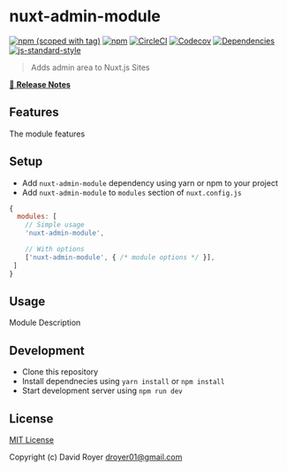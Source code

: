# nuxt-admin-module
[![npm (scoped with tag)](https://img.shields.io/npm/v/nuxt-admin-module/latest.svg?style=flat-square)](https://npmjs.com/package/nuxt-admin-module)
[![npm](https://img.shields.io/npm/dt/nuxt-admin-module.svg?style=flat-square)](https://npmjs.com/package/nuxt-admin-module)
[![CircleCI](https://img.shields.io/circleci/project/github/davidroyer/nuxt-admin-module.svg?style=flat-square)](https://circleci.com/gh/davidroyer/nuxt-admin-module)
[![Codecov](https://img.shields.io/codecov/c/github/davidroyer/nuxt-admin-module.svg?style=flat-square)](https://codecov.io/gh/davidroyer/nuxt-admin-module)
[![Dependencies](https://david-dm.org/davidroyer/nuxt-admin-module/status.svg?style=flat-square)](https://david-dm.org/davidroyer/nuxt-admin-module)
[![js-standard-style](https://img.shields.io/badge/code_style-standard-brightgreen.svg?style=flat-square)](http://standardjs.com)

> Adds admin area to Nuxt.js Sites

[📖 **Release Notes**](./CHANGELOG.md)

## Features

The module features

## Setup
- Add `nuxt-admin-module` dependency using yarn or npm to your project
- Add `nuxt-admin-module` to `modules` section of `nuxt.config.js`

```js
{
  modules: [
    // Simple usage
    'nuxt-admin-module',

    // With options
    ['nuxt-admin-module', { /* module options */ }],
 ]
}
```

## Usage

Module Description

## Development

- Clone this repository
- Install dependnecies using `yarn install` or `npm install`
- Start development server using `npm run dev`

## License

[MIT License](./LICENSE)

Copyright (c) David Royer <droyer01@gmail.com>
